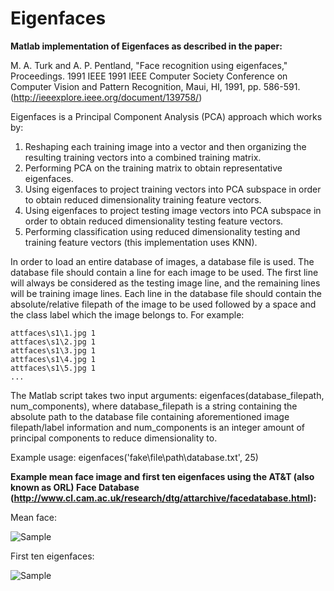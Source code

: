 # Eigenfaces

**Matlab implementation of Eigenfaces as described in the paper:**

M. A. Turk and A. P. Pentland, "Face recognition using eigenfaces," Proceedings. 1991 IEEE 1991 IEEE Computer Society Conference on Computer Vision and Pattern Recognition, Maui, HI, 1991, pp. 586-591. (http://ieeexplore.ieee.org/document/139758/)

Eigenfaces is a Principal Component Analysis (PCA) approach which works by:
1. Reshaping each training image into a vector and then organizing the resulting training vectors into a combined training matrix.
2. Performing PCA on the training matrix to obtain representative eigenfaces. 
3. Using eigenfaces to project training vectors into PCA subspace in order to obtain reduced dimensionality training feature vectors.
4. Using eigenfaces to project testing image vectors into PCA subspace in order to obtain reduced dimensionality testing feature vectors.
5. Performing classification using reduced dimensionality testing and training feature vectors (this implementation uses KNN).

In order to load an entire database of images, a database file is used. The database file should contain a line for each image to be used. The first line will always be considered as the testing image line, and the remaining lines will be training image lines. Each line in the database file should contain the absolute/relative filepath of the image to be used followed by a space and the class label which the image belongs to. For example:
```
attfaces\s1\1.jpg 1
attfaces\s1\2.jpg 1
attfaces\s1\3.jpg 1
attfaces\s1\4.jpg 1
attfaces\s1\5.jpg 1
...
```

The Matlab script takes two input arguments: eigenfaces(database_filepath, num_components), where database_filepath is a string containing the absolute path to the database file containing aforementioned image filepath/label information and num_components is an integer amount of principal components to reduce dimensionality to. 

Example usage: eigenfaces('fake\file\path\database.txt', 25)

**Example mean face image and first ten eigenfaces using the AT&T (also known as ORL) Face Database (http://www.cl.cam.ac.uk/research/dtg/attarchive/facedatabase.html):**

Mean face:

![Sample](https://github.com/phillity/Eigenfaces/blob/master/meanface.jpg)

First ten eigenfaces:

![Sample](https://github.com/phillity/Eigenfaces/blob/master/eigenfaces.jpg)